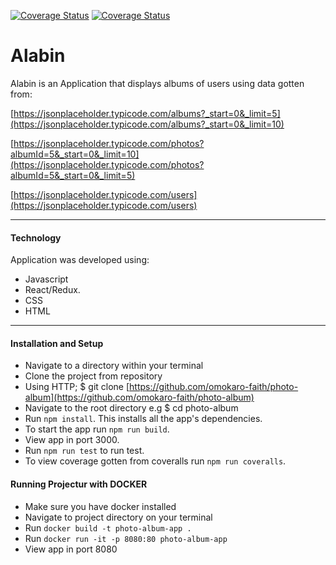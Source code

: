 [![Coverage Status](https://coveralls.io/repos/github/omokaro-faith/photo-album/badge.svg?branch=develop)](https://coveralls.io/github/omokaro-faith/photo-album?branch=develop)
[![Coverage Status](https://travis-ci.org/omokaro-faith/photo-album.svg?branch=develop)](https://travis-ci.org/omokaro-faith/photo-album.svg?branch=develop)

# Alabin
Alabin is an Application that displays albums of users using data gotten from:

[https://jsonplaceholder.typicode.com/albums?_start=0&_limit=5](https://jsonplaceholder.typicode.com/albums?_start=0&_limit=10)

[https://jsonplaceholder.typicode.com/photos?albumId=5&_start=0&_limit=10](https://jsonplaceholder.typicode.com/photos?albumId=5&_start=0&_limit=5)

[https://jsonplaceholder.typicode.com/users](https://jsonplaceholder.typicode.com/users)


***
#### Technology
Application was developed using:
- Javascript
- React/Redux.
- CSS
- HTML


***
#### Installation and Setup
- Navigate to a directory within your terminal
- Clone the project from repository
- Using HTTP; $ git clone [https://github.com/omokaro-faith/photo-album](https://github.com/omokaro-faith/photo-album)
- Navigate to the root directory e.g $ cd photo-album
- Run `npm install`. This installs all the app's dependencies.
- To start the app run `npm run build`.
- View app in port 3000.
- Run `npm run test` to run test.
- To view coverage gotten from coveralls run `npm run coveralls`.

#### Running Projectur with DOCKER
- Make sure you have docker installed
- Navigate to project directory on your terminal
- Run `docker build -t photo-album-app .`
- Run `docker run -it -p 8080:80 photo-album-app`
- View app in port 8080



 